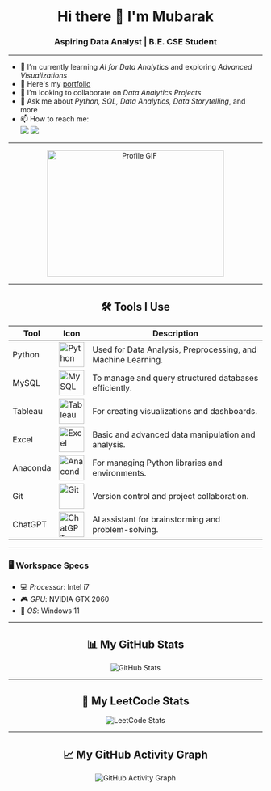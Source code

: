 <div align="center">
  <h1>Hi there 👋 I'm Mubarak</h1>
  <h3>Aspiring Data Analyst | B.E. CSE Student</h3>
</div>

---

- 🌱 I’m currently learning *AI for Data Analytics* and exploring *Advanced Visualizations*  
- 🔭 Here's my [portfolio](https://mubarak-04.netlify.app/) 
- 👯 I’m looking to collaborate on *Data Analytics Projects*  
- 💬 Ask me about *Python, SQL, Data Analytics, Data Storytelling*, and more  
- 📫 How to reach me:  
  [<img src="https://img.shields.io/badge/LinkedIn-md--mubarak-blue?style=for-the-badge&logo=linkedin" />](https://www.linkedin.com/in/md-mubarak) 
  [<img src="https://img.shields.io/badge/Instagram-muba.__.rak-pink?style=for-the-badge&logo=instagram" />](https://www.instagram.com/muba.__.rak/)  

---

<div align="center">
  <img src="https://github.com/Mubarak-04/gethub_ex_1/blob/img-pro/prof_gif.gif" width="350" height="250" alt="Profile GIF">
</div>

---

<div align="center">
  <h2>🛠️ Tools I Use</h2>
</div>

<div align="center">
  <table>
    <thead>
      <tr>
        <th>Tool</th>
        <th>Icon</th>
        <th>Description</th>
      </tr>
    </thead>
    <tbody>
      <tr>
        <td>Python</td>
        <td><img src="https://img.icons8.com/color/48/000000/python.png" title="Python" height="50" /></td>
        <td>Used for Data Analysis, Preprocessing, and Machine Learning.</td>
      </tr>
      <tr>
        <td>MySQL</td>
        <td><img src="https://img.icons8.com/color/48/000000/mysql-logo.png" title="MySQL" height="50" /></td>
        <td>To manage and query structured databases efficiently.</td>
      </tr>
      <tr>
        <td>Tableau</td>
        <td><img src="https://img.icons8.com/color/48/000000/tableau-software.png" title="Tableau" height="50" /></td>
        <td>For creating visualizations and dashboards.</td>
      </tr>
      <tr>
        <td>Excel</td>
        <td><img src="https://img.icons8.com/color/48/000000/microsoft-excel.png" title="Excel" height="50" /></td>
        <td>Basic and advanced data manipulation and analysis.</td>
      </tr>
      <tr>
        <td>Anaconda</td>
        <td><img src="https://img.icons8.com/dusk/64/000000/anaconda.png" title="Anaconda" height="50" /></td>
        <td>For managing Python libraries and environments.</td>
      </tr>
      <tr>
        <td>Git</td>
        <td><img src="https://img.icons8.com/color/48/000000/git.png" title="Git" height="50" /></td>
        <td>Version control and project collaboration.</td>
      </tr>
      <tr>
        <td>ChatGPT</td>
        <td><img src="https://img.icons8.com/fluency/48/000000/chatgpt.png" title="ChatGPT" height="50" /></td>
        <td>AI assistant for brainstorming and problem-solving.</td>
      </tr>
    </tbody>
  </table>
</div>

---

### 🖥️ Workspace Specs  
- 💻 *Processor*: Intel i7  
- 🎮 *GPU*: NVIDIA GTX 2060  
- 💾 *OS*: Windows 11  

---

<div align="center">
  <h2>📊 My GitHub Stats</h2>
  <img src="https://github-readme-stats.vercel.app/api?username=Mubarak-04&theme=dark&show_icons=true&hide=issues,contribs" alt="GitHub Stats">
</div>

---

<div align="center">
  <h2>🔢 My LeetCode Stats</h2>
  <img src="https://leetcard.jacoblin.cool/Muba_rak?theme=dark" alt="LeetCode Stats">
</div>

---

<div align="center">
  <h2>📈 My GitHub Activity Graph</h2>
  <img src="https://github-readme-activity-graph.vercel.app/graph?username=Mubarak-04&bg_color=000000&color=ffffff&line=51f565&point=ffffff&area=true&hide_border=true" alt="GitHub Activity Graph">
</div>
